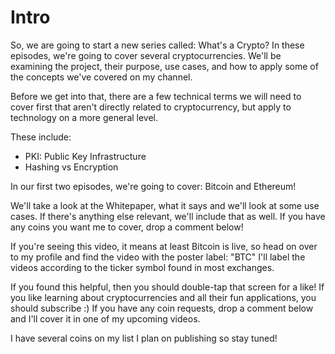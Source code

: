 # Intro
So, we are going to start a new series called: What's a Crypto?
In these episodes, we're going to cover several cryptocurrencies.
We'll be examining the project, their purpose, use cases, and how to apply
some of the concepts we've covered on my channel.

Before we get into that, there are a few technical terms we will need to cover first that aren't
directly related to cryptocurrency, but apply to technology on a more general level.

These include:
- PKI: Public Key Infrastructure
- Hashing vs Encryption

In our first two episodes, we're going to cover: Bitcoin and Ethereum!

We'll take a look at the Whitepaper, what it says and we'll look at some use cases.
If there's anything else relevant, we'll include that as well.
If you have any coins you want me to cover, drop a comment below!

If you're seeing this video, it means at least Bitcoin is live, so head on over to my profile and
find the video with the poster label: "BTC"
I'll label the videos according to the ticker symbol found in most exchanges.

If you found this helpful, then you should double-tap that screen for a like!
If you like learning about cryptocurrencies and all their fun applications, you should subscribe :)
If you have any coin requests, drop a comment below and I'll cover it in one of my upcoming videos.

I have several coins on my list I plan on publishing so stay tuned!


